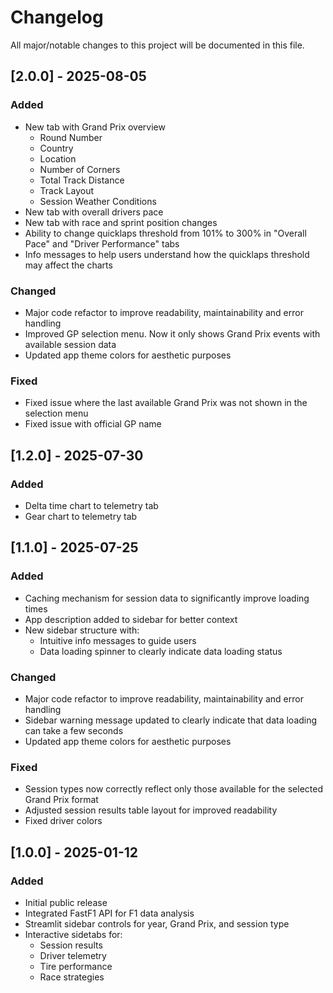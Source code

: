 # Changelog

All major/notable changes to this project will be documented in this file.

## [2.0.0] - 2025-08-05
### Added
- New tab with Grand Prix overview
  - Round Number
  - Country
  - Location
  - Number of Corners
  - Total Track Distance
  - Track Layout
  - Session Weather Conditions
- New tab with overall drivers pace
- New tab with race and sprint position changes
- Ability to change quicklaps threshold from 101% to 300% in "Overall Pace" and "Driver Performance" tabs
- Info messages to help users understand how the quicklaps threshold may affect the charts

### Changed
- Major code refactor to improve readability, maintainability and error handling
- Improved GP selection menu. Now it only shows Grand Prix events with available session data
- Updated app theme colors for aesthetic purposes

### Fixed
- Fixed issue where the last available Grand Prix was not shown in the selection menu
- Fixed issue with official GP name

## [1.2.0] - 2025-07-30
### Added
- Delta time chart to telemetry tab
- Gear chart to telemetry tab

## [1.1.0] - 2025-07-25
### Added
- Caching mechanism for session data to significantly improve loading times
- App description added to sidebar for better context
- New sidebar structure with:
  - Intuitive info messages to guide users
  - Data loading spinner to clearly indicate data loading status

### Changed
- Major code refactor to improve readability, maintainability and error handling
- Sidebar warning message updated to clearly indicate that data loading can take a few seconds
- Updated app theme colors for aesthetic purposes

### Fixed
- Session types now correctly reflect only those available for the selected Grand Prix format
- Adjusted session results table layout for improved readability
- Fixed driver colors

## [1.0.0] - 2025-01-12
### Added
- Initial public release
- Integrated FastF1 API for F1 data analysis
- Streamlit sidebar controls for year, Grand Prix, and session type
- Interactive sidetabs for:
  - Session results
  - Driver telemetry
  - Tire performance
  - Race strategies